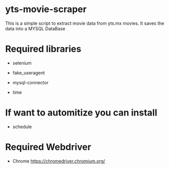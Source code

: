 # yts-movie-scraper

This is a simple script to extract movie data from yts.mx movies.
It saves the data into a MYSQL DataBase

# Required libraries

- selenium

- fake_useragent

- mysql-connector

- time

# If want to automitize you can install

- schedule


# Required Webdriver

- Chrome
https://chromedriver.chromium.org/
